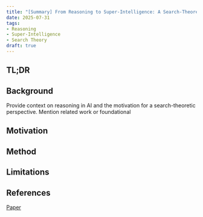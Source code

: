 ```yaml
---
title: "[Summary] From Reasoning to Super-Intelligence: A Search-Theoretic Perspective"
date: 2025-07-31
tags:
- Reasoning
- Super-Intelligence
- Search Theory
draft: true
---
```


## TL;DR

## Background
Provide context on reasoning in AI and the motivation for a search-theoretic perspective. Mention related work or foundational 

## Motivation


## Method



## Limitations


## References
[Paper](https://openreview.net/pdf?id=Dw1rJACYcf) 
